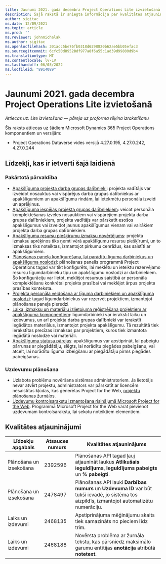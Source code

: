 ```yaml
---
title: Jaunumi 2021. gada decembra Project Operations Lite izvietošanā
description: Šajā rakstā ir sniegta informācija par kvalitātes atjauninājumiem, kas ir pieejami Project Operations Lite izvietošanas 2021. gada decembra izlaiduma ietvaros.
author: sigitac
ms.date: 12/09/2021
ms.topic: article
ms.prod: ''
ms.reviewer: johnmichalak
ms.author: sigitac
ms.openlocfilehash: 301acc5be76fb0318d6298820b62ae5bb05efac3
ms.sourcegitcommit: 6cfc50d89528df977a8f6a55c1ad39d99800d9b4
ms.translationtype: MT
ms.contentlocale: lv-LV
ms.lasthandoff: 06/03/2022
ms.locfileid: "8914089"
---
```

# <a name="whats-new-december-2021---project-operations-lite-deployment"></a>Jaunumi 2021. gada decembra Project Operations Lite izvietošanā

_Attiecas uz: Lite izvietošana — pāreja uz proforma rēķina izrakstīšanu_

Šis raksts attiecas uz šādiem Microsoft Dynamics 365 Project Operations komponentiem un versijām:

- Project Operations Dataverse vides versijā 4.27.0.195, 4.27.0.242, 4.27.0.244


## <a name="features-included-in-this-release"></a>Līdzekļi, kas ir ietverti šajā laidienā

### <a name="subcontract-management"></a>Pakārtotā pārvaldība 

- [Apakšlīguma projekta darba grupas dalībnieki](../subcontracting/subcontracting-project-team-members.md): projekta vadītājs var izveidot nosauktus vai vispārējus darba grupas dalībniekus ar apakšlīgumiem un apakšlīgumu rindām, lai ietekmētu personāla izveidi un aprēķinus.
- [Apakšlīguma iespējas projekta grupas dalībniekiem](../subcontracting/subcon-options.md): veicot personāla komplektēšanas izvēles nosauktiem vai vispārējiem projekta darba grupas dalībniekiem, projekta vadītājs var pārskatīt esošos apakšlīgumus vai izveidot jaunus apakšlīgumus vienam vai vairākiem projekta darba grupas dalībniekiem. 
- [Apakšlīgumu resursu piešķīrumu izmaksu novērtējums](../subcontracting/costing-subcon-ra.md): projekta izmaksu aprēķinos tiks ņemti vērā apakšlīgumu resursu piešķīrumi, un to izmaksas tiks noteiktas, izmantojot pirkumu cenrāžus, kas saistīti ar apakšlīgumiem. 
- [Plānošanas paneļa konfigurēšana, lai parādītu līguma darbiniekus un apakšlīguma noslodzi](../subcontracting/configure-sb-subcon.md): plānošanas panelis programmā Project Operations tagad var tikt konfigurēts, lai meklētu un ieteiktu rezervējamo resursu līgumdarbinieku tipu un apakšlīgumu noslodzi ar darbiniekiem. Šo konfigurāciju var lietot, meklējot resursus saistībā ar personāla komplektēšanu konkrētai projekta prasībai vai meklējot ārpus projekta prasības konteksta.
- [Projekta personāla veidošana ar līguma darbiniekiem un apakšlīguma noslodzi](../subcontracting/staffing-cw.md): tagad līgumdarbiniekus var rezervēt projektiem, izmantojot plānošanas paneļa pieredzi.
- [Laika, izmaksu un materiālu izlietojuma reģistrēšana projektiem ar apakšlīguma komponentiem](../subcontracting/recording-subcon-actuals.md): līgumdarbinieki var ierakstīt laiku un izdevumus, un arī projekta darba grupas dalībnieki var ierakstīt iegādātos materiālus, izmantojot projekta apakšlīgumu. Tā rezultātā tiek ierakstītas precīzas izmaksas par projektiem, kuros tiek izmantota iegādātā noslodze vai materiāli.
- [Apakšlīguma statusa pārejas](../subcontracting/subcon-states.md): apakšlīgumus var apstiprināt, lai pabeigtu pārrunas ar piegādātāju, slēgts, lai norādītu piegādes pabeigšanu, vai atcelt, lai norādītu līguma izbeigšanu ar piegādātāju pirms piegādes pabeigšanas.

### <a name="task-planning"></a>Uzdevumu plānošana
- Uzlabota problēmu novēršana sistēmas administratoriem. Ja lietotājs nevar atvērt projektu, administrators var pārskatīt ar licencēm nesaistītas kļūdas, kas ģenerētas Project for the Web, [projektu plānošanas žurnālos](../../project-management/schedule-api-logs.md).
- [Uzdevumu kontrolsarakstu izmantošana risinājumā Microsoft Project for the Web](https://support.microsoft.com/en-us/office/use-task-checklists-in-microsoft-project-for-the-web-c69bcf73-5c75-4ad3-9893-6d6f92360e9c). Programmā Microsoft Project for the Web varat pievienot uzdevumam kontrolsarakstu, lai sekotu noteiktiem elementiem.

## <a name="quality-updates"></a>Kvalitātes atjauninājumi

| **Līdzekļu apgabals** | **Atsauces numurs** | **Kvalitātes atjauninājums** |
| --- | --- | --- |
| Plānošana un izsekošana | 2392596 | Plānošanas API tagad ļauj atjaunināt laukus **Atlikušais ieguldījums**, **Ieguldījums pabeigts** un **% pabeigti**. |
| Plānošana un izsekošana | 2478497 | Plānošanas API lauki **Darbības numurs** un **Uzdevuma ID** var būt tukši ievadē, jo sistēma tos aizpildīs, izmantojot automatizētu numerāciju.|
| Laiks un izdevumi | 2468135 | Apstiprinājuma mēģinājumu skaits tiek samazināts no pieciem līdz trim. |
| Laiks un izdevumi | 2468188 | Novērsta problēma ar žurnāla tekstu, kas pārsniedz maksimālo garumu entītijas **anotācija** atribūtā **notetext**. |
